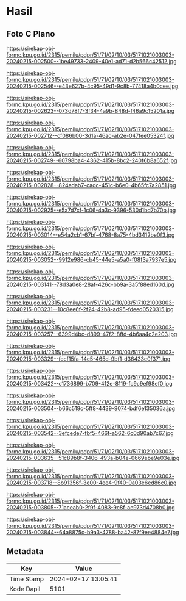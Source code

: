 # Hasil

## Foto C Plano

https://sirekap-obj-formc.kpu.go.id/2315/pemilu/pdpr/51/71/02/10/03/5171021003003-20240215-002500--1be49733-2409-40e1-ad71-d2b566c42512.jpg

https://sirekap-obj-formc.kpu.go.id/2315/pemilu/pdpr/51/71/02/10/03/5171021003003-20240215-002546--e43e627b-4c95-49d1-9c8b-77418a4b0cee.jpg

https://sirekap-obj-formc.kpu.go.id/2315/pemilu/pdpr/51/71/02/10/03/5171021003003-20240215-002623--073d78f7-3f34-4a9b-848d-f46a9c15201a.jpg

https://sirekap-obj-formc.kpu.go.id/2315/pemilu/pdpr/51/71/02/10/03/5171021003003-20240215-002712--cf086b00-3d1a-46ac-ab2e-047fee05324f.jpg

https://sirekap-obj-formc.kpu.go.id/2315/pemilu/pdpr/51/71/02/10/03/5171021003003-20240215-002749--60798ba4-4362-415b-8bc2-240f6b8a652f.jpg

https://sirekap-obj-formc.kpu.go.id/2315/pemilu/pdpr/51/71/02/10/03/5171021003003-20240215-002828--824adab7-cadc-451c-b6e0-4b65fc7a2851.jpg

https://sirekap-obj-formc.kpu.go.id/2315/pemilu/pdpr/51/71/02/10/03/5171021003003-20240215-002925--e5a7d7cf-1c06-4a3c-9396-530d1bd7b70b.jpg

https://sirekap-obj-formc.kpu.go.id/2315/pemilu/pdpr/51/71/02/10/03/5171021003003-20240215-003014--e54a2cb1-67bf-4768-8a75-4bd3412be0f3.jpg

https://sirekap-obj-formc.kpu.go.id/2315/pemilu/pdpr/51/71/02/10/03/5171021003003-20240215-003052--9912e986-cb45-44e5-a5a0-f08f3a7937e5.jpg

https://sirekap-obj-formc.kpu.go.id/2315/pemilu/pdpr/51/71/02/10/03/5171021003003-20240215-003141--78d3a0e8-28af-426c-bb9a-3a5f88ed160d.jpg

https://sirekap-obj-formc.kpu.go.id/2315/pemilu/pdpr/51/71/02/10/03/5171021003003-20240215-003231--10c8ee6f-2f24-42b8-ad95-fdeed0520315.jpg

https://sirekap-obj-formc.kpu.go.id/2315/pemilu/pdpr/51/71/02/10/03/5171021003003-20240215-003257--6399d4bc-d899-47f2-8ffd-4b6aa4c2e203.jpg

https://sirekap-obj-formc.kpu.go.id/2315/pemilu/pdpr/51/71/02/10/03/5171021003003-20240215-003329--fecf15fa-14c5-465d-9bf1-d36433e0f371.jpg

https://sirekap-obj-formc.kpu.go.id/2315/pemilu/pdpr/51/71/02/10/03/5171021003003-20240215-003422--c1736899-b709-412e-8119-fc9c9ef98ef0.jpg

https://sirekap-obj-formc.kpu.go.id/2315/pemilu/pdpr/51/71/02/10/03/5171021003003-20240215-003504--b66c519c-5ff8-4439-9074-bdf6e135036a.jpg

https://sirekap-obj-formc.kpu.go.id/2315/pemilu/pdpr/51/71/02/10/03/5171021003003-20240215-003542--3efcede7-fbf5-466f-a562-6c0d90ab7c67.jpg

https://sirekap-obj-formc.kpu.go.id/2315/pemilu/pdpr/51/71/02/10/03/5171021003003-20240215-003635--51c89b8f-3406-493a-b04e-0669ebe9e03e.jpg

https://sirekap-obj-formc.kpu.go.id/2315/pemilu/pdpr/51/71/02/10/03/5171021003003-20240215-003718--8b91356f-3e00-4ee4-9f40-0a03e6ed86c0.jpg

https://sirekap-obj-formc.kpu.go.id/2315/pemilu/pdpr/51/71/02/10/03/5171021003003-20240215-003805--71aceab0-2f9f-4083-9c8f-ae973d4708b0.jpg

https://sirekap-obj-formc.kpu.go.id/2315/pemilu/pdpr/51/71/02/10/03/5171021003003-20240215-003844--64a8875c-b9a3-4788-ba42-87f9ee4884e7.jpg


## Metadata

| Key        | Value               |
| ---------- | ------------------- |
| Time Stamp | 2024-02-17 13:05:41 |
| Kode Dapil | 5101                |



